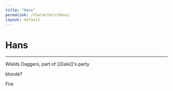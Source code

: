 ```yaml
---
title: "Hans"
permalink: /Characters/Hans/
layout: default
---
```

# Hans
---
Wields Daggers, part of [[Dale]]'s party

blonde?

Fire